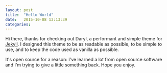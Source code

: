 ```yaml
---
layout: post
title:  "Hello World"
date:   2015-10-08 13:13:39
categories:
---
```

Hi there, thanks for checking out Daryl, a performant and simple theme for [Jekyll](http://jekyllrb.com). I designed this theme to be as readable as possible, to be simple to use, and to keep the code used as vanilla as possible.

It's open source for a reason: I've learned a lot from open source software and I'm trying to give a little something back. Hope you enjoy.
